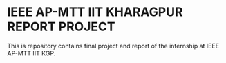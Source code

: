 # IEEE AP-MTT IIT KHARAGPUR REPORT PROJECT

This is repository contains final project and report of the internship at IEEE AP-MTT IIT KGP.